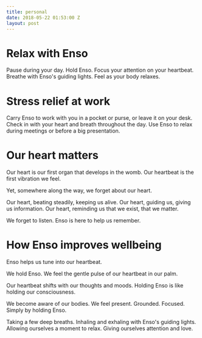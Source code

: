 ```yaml
---
title: personal
date: 2018-05-22 01:53:00 Z
layout: post
---
```


# Relax with Enso 

Pause during your day. Hold Enso. Focus your attention on your heartbeat. Breathe with Enso's guiding lights. Feel as your body relaxes. 

# Stress relief at work 

Carry Enso to work with you in a pocket or purse, or leave it on your desk. Check in with your heart and breath throughout the day. Use Enso to relax during meetings or before a big presentation. 

# Our heart matters 

Our heart is our first organ that develops in the womb. Our heartbeat is the first vibration we feel.

Yet, somewhere along the way, we forget about our heart. 

Our heart, beating steadily, keeping us alive. Our heart, guiding us, giving us information. Our heart, reminding us that we exist, that we matter.

We forget to listen. Enso is here to help us remember. 

# How Enso improves wellbeing 

Enso helps us tune into our heartbeat. 

We hold Enso. We feel the gentle pulse of our heartbeat in our palm.

Our heartbeat shifts with our thoughts and moods. Holding Enso is like holding our consciousness.

We become aware of our bodies. We feel present. Grounded. Focused. Simply by holding Enso. 

Taking a few deep breaths. Inhaling and exhaling with Enso's guiding lights. Allowing ourselves a moment to relax. Giving ourselves attention and love. 
